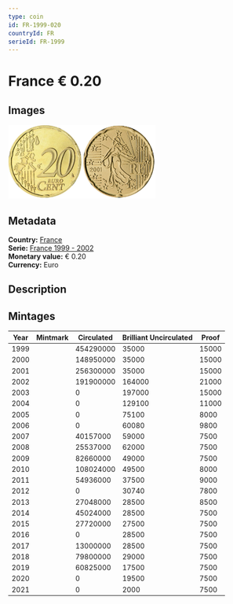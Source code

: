 ```yaml
---
type: coin
id: FR-1999-020
countryId: FR
serieId: FR-1999
---
```


# France € 0.20

## Images

<img src="../../../Images/common-2002-020.webp" height="150" alt="Front image"><img src="Images/france-1999-020.webp" height="150" alt="Back image">

## Metadata

**Country:** [France](../index.md)\
**Serie:** [France 1999 - 2002](index.md)\
**Monetary value:** € 0.20\
**Currency:** Euro

## Description

## Mintages

| Year | Mintmark | Circulated | Brilliant Uncirculated | Proof |
| ---- | -------- | ---------- | ---------------------- | ----- |
| 1999 |          | 454290000  | 35000                  | 15000 |
| 2000 |          | 148950000  | 35000                  | 15000 |
| 2001 |          | 256300000  | 35000                  | 15000 |
| 2002 |          | 191900000  | 164000                 | 21000 |
| 2003 |          | 0          | 197000                 | 15000 |
| 2004 |          | 0          | 129100                 | 11000 |
| 2005 |          | 0          | 75100                  | 8000  |
| 2006 |          | 0          | 60080                  | 9800  |
| 2007 |          | 40157000   | 59000                  | 7500  |
| 2008 |          | 25537000   | 62000                  | 7500  |
| 2009 |          | 82660000   | 49000                  | 7500  |
| 2010 |          | 108024000  | 49500                  | 8000  |
| 2011 |          | 54936000   | 37500                  | 9000  |
| 2012 |          | 0          | 30740                  | 7800  |
| 2013 |          | 27048000   | 28500                  | 8500  |
| 2014 |          | 45024000   | 28500                  | 7500  |
| 2015 |          | 27720000   | 27500                  | 7500  |
| 2016 |          | 0          | 28500                  | 7500  |
| 2017 |          | 13000000   | 28500                  | 7500  |
| 2018 |          | 79800000   | 29000                  | 7500  |
| 2019 |          | 60825000   | 17500                  | 7500  |
| 2020 |          | 0          | 19500                  | 7500  |
| 2021 |          | 0          | 2000                   | 7500  |
